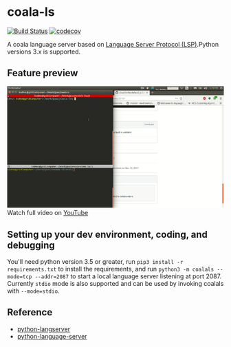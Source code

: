# coala-ls

[![Build Status](https://travis-ci.org/coala/coala-ls.svg?branch=master)](https://travis-ci.org/coala/coala-ls)
[![codecov](https://codecov.io/gh/coala/coala-ls/branch/master/graph/badge.svg)](https://codecov.io/gh/coala/coala-ls)

A coala language server based on [Language Server Protocol (LSP)](https://github.com/Microsoft/language-server-protocol/blob/master/protocol.md).Python versions 3.x is supported.

## Feature preview

![coala-ls demo](./docs/images/demo.gif)  
Watch full video on [YouTube](https://www.youtube.com/watch?v=MeybdlCB96U)

## Setting up your dev environment, coding, and debugging

You'll need python version 3.5 or greater, run `pip3 install -r requirements.txt` to install the requirements, and run `python3 -m coalals --mode=tcp --addr=2087` to start a local language server listening at port 2087. Currently `stdio` mode is also supported and can be used by invoking coalals with `--mode=stdio`.

## Reference

* [python-langserver](https://github.com/sourcegraph/python-langserver)
* [python-language-server](http://github.com/palantir/python-language-server)
